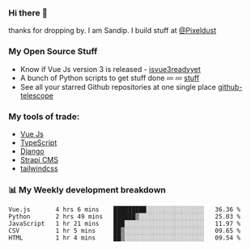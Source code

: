 ### Hi there 👋

thanks for dropping by.
I am Sandip. I build stuff at [@Pixeldust](github.com/pixeldust-in/)

###  **My Open Source Stuff**

 - Know if Vue Js version 3 is released -  [isvue3readyyet](https://github.com/sandiprb/isvue3readyyet)
 - A bunch of Python scripts to get stuff done 💤 💤 [stuff](https://github.com/sandiprb/stuff)
 - See all your starred Github repositories at one single place [github-telescope](https://github.com/sandiprb/github-telescope)



###  **My tools of trade:**
 - [Vue Js](https://github.com/vuejs/vue/)
 - [TypeScript](https://github.com/microsoft/TypeScript)
 - [Django](github.com/django/django)
 - [Strapi CMS](github.com/strapi/strapi)
 - [tailwindcss](https://github.com/tailwindlabs/tailwindcss)


###  📊 **My Weekly development breakdown**
<!--START_SECTION:waka-->
```text
Vue.js       4 hrs 6 mins    █████████░░░░░░░░░░░░░░░░   36.36 % 
Python       2 hrs 49 mins   ██████▒░░░░░░░░░░░░░░░░░░   25.03 % 
JavaScript   1 hr 21 mins    ███░░░░░░░░░░░░░░░░░░░░░░   11.97 % 
CSV          1 hr 5 mins     ██▒░░░░░░░░░░░░░░░░░░░░░░   09.65 % 
HTML         1 hr 4 mins     ██▒░░░░░░░░░░░░░░░░░░░░░░   09.54 % 
```
<!--END_SECTION:waka-->
